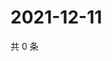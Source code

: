 # 2021-12-11

共 0 条

<!-- BEGIN WEIBO -->
<!-- 最后更新时间 Sat Dec 11 2021 22:00:29 GMT+0800 (China Standard Time) -->

<!-- END WEIBO -->
